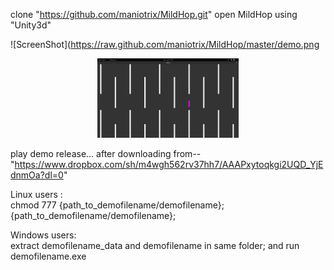 clone  "https://github.com/maniotrix/MildHop.git"
open MildHop using "Unity3d"

![ScreenShot](https://raw.github.com/maniotrix/MildHop/master/demo.png

<div align="center">
        <img width="45%" src="demo.png" alt="About screen" title="About screen"</img>
</div>

play demo release...
 after downloading from--
"https://www.dropbox.com/sh/m4wgh562rv37hh7/AAAPxytoqkgi2UQD_YjEdnmOa?dl=0"

Linux users :  
chmod 777 {path_to_demofilename/demofilename};
{path_to_demofilename/demofilename};

Windows users:  
extract demofilename_data and demofilename in same folder;
and run demofilename.exe

